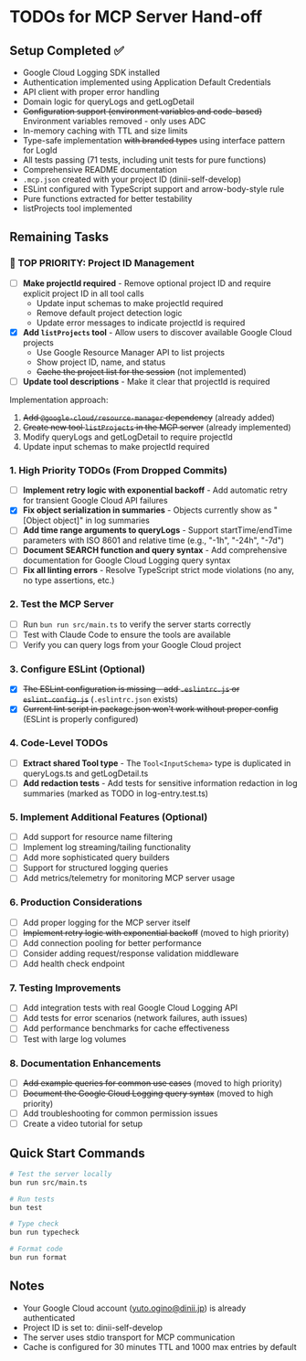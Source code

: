# TODOs for MCP Server Hand-off

## Setup Completed ✅
- Google Cloud Logging SDK installed
- Authentication implemented using Application Default Credentials
- API client with proper error handling
- Domain logic for queryLogs and getLogDetail
- ~~Configuration support (environment variables and code-based)~~ Environment variables removed - only uses ADC
- In-memory caching with TTL and size limits
- Type-safe implementation ~~with branded types~~ using interface pattern for LogId
- All tests passing (71 tests, including unit tests for pure functions)
- Comprehensive README documentation
- `.mcp.json` created with your project ID (dinii-self-develop)
- ESLint configured with TypeScript support and arrow-body-style rule
- Pure functions extracted for better testability
- listProjects tool implemented

## Remaining Tasks

### 🔴 TOP PRIORITY: Project ID Management
- [ ] **Make projectId required** - Remove optional project ID and require explicit project ID in all tool calls
  - Update input schemas to make projectId required
  - Remove default project detection logic
  - Update error messages to indicate projectId is required
- [x] **Add `listProjects` tool** - Allow users to discover available Google Cloud projects
  - Use Google Resource Manager API to list projects
  - Show project ID, name, and status
  - ~~Cache the project list for the session~~ (not implemented)
- [ ] **Update tool descriptions** - Make it clear that projectId is required

Implementation approach:
1. ~~Add `@google-cloud/resource-manager` dependency~~ (already added)
2. ~~Create new tool `listProjects` in the MCP server~~ (already implemented)
3. Modify queryLogs and getLogDetail to require projectId
4. Update input schemas to make projectId required

### 1. High Priority TODOs (From Dropped Commits)
- [ ] **Implement retry logic with exponential backoff** - Add automatic retry for transient Google Cloud API failures
- [x] **Fix object serialization in summaries** - Objects currently show as "[Object object]" in log summaries
- [ ] **Add time range arguments to queryLogs** - Support startTime/endTime parameters with ISO 8601 and relative time (e.g., "-1h", "-24h", "-7d")
- [ ] **Document SEARCH function and query syntax** - Add comprehensive documentation for Google Cloud Logging query syntax
- [ ] **Fix all linting errors** - Resolve TypeScript strict mode violations (no any, no type assertions, etc.)

### 2. Test the MCP Server
- [ ] Run `bun run src/main.ts` to verify the server starts correctly
- [ ] Test with Claude Code to ensure the tools are available
- [ ] Verify you can query logs from your Google Cloud project

### 3. Configure ESLint (Optional)
- [x] ~~The ESLint configuration is missing - add `.eslintrc.js` or `eslint.config.js`~~ (`.eslintrc.json` exists)
- [x] ~~Current lint script in package.json won't work without proper config~~ (ESLint is properly configured)

### 4. Code-Level TODOs
- [ ] **Extract shared Tool type** - The `Tool<InputSchema>` type is duplicated in queryLogs.ts and getLogDetail.ts
- [ ] **Add redaction tests** - Add tests for sensitive information redaction in log summaries (marked as TODO in log-entry.test.ts)

### 5. Implement Additional Features (Optional)
- [ ] Add support for resource name filtering
- [ ] Implement log streaming/tailing functionality
- [ ] Add more sophisticated query builders
- [ ] Support for structured logging queries
- [ ] Add metrics/telemetry for monitoring MCP server usage

### 6. Production Considerations
- [ ] Add proper logging for the MCP server itself
- [ ] ~~Implement retry logic with exponential backoff~~ (moved to high priority)
- [ ] Add connection pooling for better performance
- [ ] Consider adding request/response validation middleware
- [ ] Add health check endpoint

### 7. Testing Improvements
- [ ] Add integration tests with real Google Cloud Logging API
- [ ] Add tests for error scenarios (network failures, auth issues)
- [ ] Add performance benchmarks for cache effectiveness
- [ ] Test with large log volumes

### 8. Documentation Enhancements
- [ ] ~~Add example queries for common use cases~~ (moved to high priority)
- [ ] ~~Document the Google Cloud Logging query syntax~~ (moved to high priority)
- [ ] Add troubleshooting for common permission issues
- [ ] Create a video tutorial for setup

## Quick Start Commands

```bash
# Test the server locally
bun run src/main.ts

# Run tests
bun test

# Type check
bun run typecheck

# Format code
bun run format
```

## Notes
- Your Google Cloud account (yuto.ogino@dinii.jp) is already authenticated
- Project ID is set to: dinii-self-develop
- The server uses stdio transport for MCP communication
- Cache is configured for 30 minutes TTL and 1000 max entries by default